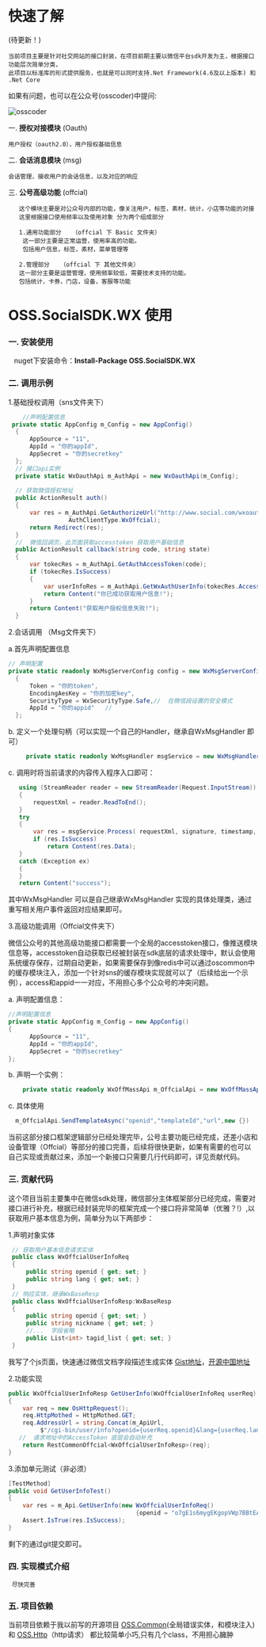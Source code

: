 # 快速了解

(待更新！)

	当前项目主要是针对社交网站的接口封装，在项目前期主要以微信平台sdk开发为主，根据接口功能层次简单分类，
	此项目以标准库的形式提供服务，也就是可以同时支持.Net Framework(4.6及以上版本) 和 .Net Core


如果有问题，也可以在公众号(osscoder)中提问:

![osscoder](http://7xil4i.com1.z0.glb.clouddn.com/osscoder_icon.jpg)
	
   一. **授权对接模块**  (Oauth)
   
   	用户授权（oauth2.0），用户授权基础信息
    
   二. **会话消息模块**   (msg)

	会话管理，接收用户的会话信息，以及对应的响应

   三. **公号高级功能**  (offcial)
 ```
	这个模块主要是对公众号内部的功能，像关注用户，标签，素材，统计，小店等功能的对接
	这里根据接口使用频率以及使用对象 分为两个组成部分

	1.通用功能部分   （offcial 下 Basic 文件夹）
	 这一部分主要是正常运营，使用率高的功能。
	 包括用户信息，标签，素材，菜单管理等

	2.管理部分   （offcial 下 其他文件夹）
	这一部分主要是运营管理，使用频率较低，需要技术支持的功能。
	包括统计，卡券，门店，设备，客服等功能
```
# OSS.SocialSDK.WX 使用
### 一. 安装使用
      nuget下安装命令：**Install-Package OSS.SocialSDK.WX**	
### 二. 调用示例

1.基础授权调用（sns文件夹下）

```csharp
	//声明配置信息
 private static AppConfig m_Config = new AppConfig()
  {
      AppSource = "11",
      AppId = "你的appId",
      AppSecret = "你的secretkey"
  };
  // 接口api实例
  private static WxOauthApi m_AuthApi = new WxOauthApi(m_Config);
  
  // 获取微信授权地址
  public ActionResult auth()
  {
      var res = m_AuthApi.GetAuthorizeUrl("http://www.social.com/wxoauth/callback",
				 AuthClientType.WxOffcial);
      return Redirect(res);
  }
  //  微信回调页，此页面获取accesstoken 获取用户基础信息
  public ActionResult callback(string code, string state)
  {
      var tokecRes = m_AuthApi.GetAuthAccessToken(code);
      if (tokecRes.IsSuccess)
      {
          var userInfoRes = m_AuthApi.GetWxAuthUserInfo(tokecRes.AccessToken, tokecRes.OpenId);
          return Content("你已成功获取用户信息!");
      }
      return Content("获取用户授权信息失败!");
  }
```

2.会话调用 （Msg文件夹下）

a.首先声明配置信息
```csharp
// 声明配置
private static readonly WxMsgServerConfig config = new WxMsgServerConfig()
  {
      Token = "你的token",
      EncodingAesKey = "你的加密key",
      SecurityType = WxSecurityType.Safe,//  在微信段设置的安全模式
      AppId = "你的appid"   //  
  };
```
b. 定义一个处理句柄（可以实现一个自己的Handler，继承自WxMsgHandler 即可）
```csharp
     private static readonly WxMsgHandler msgService = new WxMsgHandler(config);
```

c. 调用时将当前请求的内容传入程序入口即可：  
```csharp
   using (StreamReader reader = new StreamReader(Request.InputStream))
   {
       requestXml = reader.ReadToEnd();
   }
   try
   {
       var res = msgService.Process( requestXml, signature, timestamp, nonce,echostr);
       if (res.IsSuccess)        
           return Content(res.Data);
   }
   catch (Exception ex)
   {
   }            
   return Content("success");
```
其中WxMsgHandler 可以是自己继承WxMsgHandler 实现的具体处理类，通过重写相关用户事件返回对应结果即可。


3.高级功能调用（Offcial文件夹下）

  微信公众号的其他高级功能接口都需要一个全局的accesstoken接口，像推送模块信息等，accesstoken自动获取已经被封装在sdk底层的请求处理中，默认会使用系统缓存保存，过期自动更新，如果需要保存到像redis中可以通过oscommon中的缓存模块注入，添加一个针对sns的缓存模块实现就可以了（后续给出一个示例），access和appid一一对应，不用担心多个公众号的冲突问题。
     
a.  声明配置信息：
```csharp
//声明配置信息
private static AppConfig m_Config = new AppConfig()
{
      AppSource = "11",
      AppId = "你的appId",
      AppSecret = "你的secretkey"
};
```
   
b. 声明一个实例：
```csharp
    private static readonly WxOffMassApi m_OffcialApi = new WxOffMassApi(m_Config);
```

c.  具体使用
```csharp
  m_OffcialApi.SendTemplateAsync("openid","templateId","url",new {})
```
当前这部分接口框架逻辑部分已经处理完毕，公号主要功能已经完成，还差小店和设备管理（Offcial）等部分的接口完善，后续将很快更新，如果有需要的也可以自己实现或贡献过来，添加一个新接口只需要几行代码即可，详见贡献代码。

###  三.  贡献代码
这个项目当前主要集中在微信sdk处理，微信部分主体框架部分已经完成，需要对接口进行补充，根据已经封装完毕的框架完成一个接口将非常简单（优雅？!）,以获取用户基本信息为例，简单分为以下两部步：

1.声明对象实体
```csharp
 // 获取用户基本信息请求实体
 public class WxOffcialUserInfoReq
 {
     public string openid { get; set; }
     public string lang { get; set; }
 }
 // 响应实体，继承WxBaseResp
 public class WxOffcialUserInfoResp:WxBaseResp
 {
     public string openid { get; set; }
     public string nickname { get; set; }
     //...  字段省略
     public List<int> tagid_list { get; set; }
 }
```
   我写了个js页面，快速通过微信文档字段描述生成实体
   [Gist地址](https://gist.github.com/KevinWG/8db0f960d1efe97d1b1034ef1a7cbc24)，[开源中国地址](http://git.oschina.net/KevinW/codes/0tj5pcnuhsab8yvk3wrlq98)

2.功能实现
```csharp
public WxOffcialUserInfoResp GetUserInfo(WxOffcialUserInfoReq userReq)
{
    var req = new OsHttpRequest();
    req.HttpMothed = HttpMothed.GET;
    req.AddressUrl = string.Concat(m_ApiUrl,
         $"/cgi-bin/user/info?openid={userReq.openid}&lang={userReq.lang}");
   //  请求地址中的AccessToken 底层会自动补充
    return RestCommonOffcial<WxOffcialUserInfoResp>(req);
}
```
3.添加单元测试（非必须）
```csharp
[TestMethod]
public void GetUserInfoTest()
{
    var res = m_Api.GetUserInfo(new WxOffcialUserInfoReq() 
									{openid = "o7gE1s6mygEKgopVWp7BBtEAqT-w" });
    Assert.IsTrue(res.IsSuccess);
}
```
剩下的通过git提交即可。

### 四. 实现模式介绍
     尽快完善
     
### 五. 项目依赖
当前项目依赖于我以前写的开源项目 [OSS.Common](https://github.com/KevinWG/OSS.Common)(全局错误实体，和模块注入)  和  [OSS.Http](https://github.com/KevinWG/OSS.Http)（http请求）   都比较简单小巧,只有几个class，不用担心臃肿
